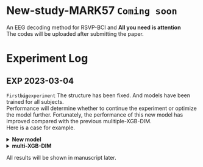 # New-study-MARK57 `Coming soon`
An EEG decoding method for RSVP-BCI and **All you need is attention** <br>
The codes will be uploaded after submitting the paper.
# Experiment Log
## EXP 2023-03-04 
`First`**`big`**`experiment`
The structure has been fixed. And models have been trained for all subjects.<br> Performance will determine whether to continue the experiment or optimize the model further. Fortunately, the performance of this new model has improved compared with the previous mulitiple-XGB-DIM. <br>
Here is a case for example.<br>
<details><summary><b>New model</b></summary>
![example](/example/sub5.png)
</details>
<details><summary><b>multi-XGB-DIM</b></summary>
![example](/example/sub5_comparison.png)
</details>

All results will be shown in manuscript later.

